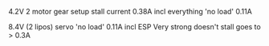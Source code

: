 4.2V
2 motor gear setup stall current 0.38A incl everything
'no load' 0.11A

8.4V (2 lipos)
servo 'no load' 0.11A incl ESP
Very strong doesn't stall goes to > 0.3A